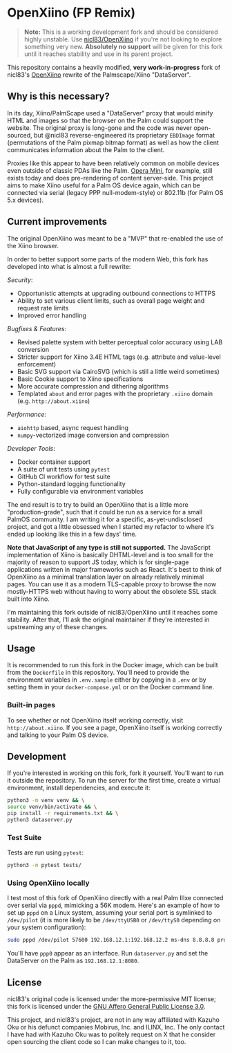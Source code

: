 # OpenXiino (FP Remix)

> **Note:** This is a working development fork and should be considered highly unstable. Use [nicl83/OpenXiino](https://github.com/nicl83/OpenXiino) if you're not looking to explore something very new. **Absolutely no support** will be given for this fork until it reaches stability and use in its parent project.

This repository contains a heavily modified, **very work-in-progress** fork of nicl83's [OpenXiino](https://github.com/nicl83/OpenXiino) rewrite of the Palmscape/Xiino "DataServer".

## Why is this necessary?

In its day, Xiino/PalmScape used a "DataServer" proxy that would minify HTML and images so that the browser on the Palm could support the website. The original proxy is long-gone and the code was never open-sourced, but @nicl83 reverse-engineered its proprietary `EBDImage` format (permutations of the Palm pixmap bitmap format) as well as how the client communicates information about the Palm to the client.

Proxies like this appear to have been relatively common on mobile devices even outside of classic PDAs like the Palm. [Opera Mini](https://en.wikipedia.org/wiki/Opera_Mini), for example, still exists today and does pre-rendering of content server-side. This project aims to make Xiino useful for a Palm OS device again, which can be connected via serial (legacy PPP null-modem-style) or 802.11b (for Palm OS 5.x devices).

## Current improvements

The original OpenXiino was meant to be a "MVP" that re-enabled the use of the Xiino browser.

In order to better support some parts of the modern Web, this fork has developed into what is almost a full rewrite:

_Security_:

- Opportunistic attempts at upgrading outbound connections to HTTPS
- Ability to set various client limits, such as overall page weight and request rate limits
- Improved error handling

_Bugfixes & Features_:

- Revised palette system with better perceptual color accuracy using LAB conversion
- Stricter support for Xiino 3.4E HTML tags (e.g. attribute and value-level enforcement)
- Basic SVG support via CairoSVG (which is still a little weird sometimes)
- Basic Cookie support to Xiino specifications
- More accurate compression and dithering algorithms
- Templated `about` and error pages with the proprietary `.xiino` domain (e.g. `http://about.xiino`)

_Performance_:

- `aiohttp` based, async request handling
- `numpy`-vectorized image conversion and compression

_Developer Tools_:

- Docker container support
- A suite of unit tests using `pytest`
- GitHub CI workflow for test suite
- Python-standard logging functionality
- Fully configurable via environment variables

The end result is to try to build an OpenXiino that is a little more "production-grade", such that it could be run as a service for a small PalmOS community. I am writing it for a specific, as-yet-undisclosed project, and got a little obsessed when I started my refactor to where it's ended up looking like this in a few days' time.

**Note that JavaScript of any type is still not supported.** The JavaScript implementation of Xiino is basically DHTML-level and is too small for the majority of reason to support JS today, which is for single-page applications written in major frameworks such as React. It's best to think of OpenXiino as a minimal translation layer on already relatively minimal pages. You can use it as a modern TLS-capable proxy to browse the now mostly-HTTPS web without having to worry about the obsolete SSL stack built into Xiino.

I'm maintaining this fork outside of nicl83/OpenXiino until it reaches some stability. After that, I'll ask the original maintainer if they're interested in upstreaming any of these changes.

## Usage

It is recommended to run this fork in the Docker image, which can be built from the `Dockerfile` in this repository. You'll need to provide the environment variables in `.env.sample` either by copying in a `.env` or by setting them in your `docker-compose.yml` or on the Docker command line.

### Built-in pages

To see whether or not OpenXiino itself working correctly, visit `http://about.xiino`. If you see a page, OpenXiino itself is working correctly and talking to your Palm OS device.

## Development

If you're interested in working on this fork, fork it yourself. You'll want to run it outside the repository. To run the server for the first time, create a virtual environment, install dependencies, and execute it:

```bash
python3 -m venv venv && \
source venv/bin/activate && \
pip install -r requirements.txt && \
python3 dataserver.py
```

### Test Suite

Tests are run using `pytest`:

```bash
python3 -m pytest tests/
```

### Using OpenXiino locally

I test most of this fork of OpenXiino directly with a real Palm IIIxe connected over serial via `pppd`, mimicking a 56K modem. Here's an example of how to set up `pppd` on a Linux system, assuming your serial port is symlinked to `/dev/pilot` (it is more likely to be `/dev/ttyUSB0` or `/dev/ttyS0` depending on your system configuration):

```bash
sudo pppd /dev/pilot 57600 192.168.12.1:192.168.12.2 ms-dns 8.8.8.8 proxyarp persist local noauth silent nodetach
```

You'll have `ppp0` appear as an interface. Run `dataserver.py` and set the DataServer on the Palm as `192.168.12.1:8080`.

## License

nicl83's original code is licensed under the more-permissive MIT license; this fork is licensed under the [GNU Affero General Public License 3.0](./LICENSE).

This project, and nicl83's project, are not in any way affiliated with Kazuho Oku or his defunct companies Mobirus, Inc. and ILINX, Inc. The only contact I have had with Kazuho Oku was to politely request on X that he consider open sourcing the client code so I can make changes to it, too.
